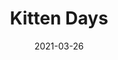 ---
title: "Kitten Days"
slug: "2021-kitten-days"
cover: "/images/2021/komako-logo.jpg"
summary: "The earliest days with baby Komako - tiny paws, big eyes, and the beginning of a beautiful journey together."
lang: "en"
date: "2021-03-26"
---